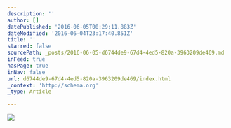 ```yaml
---
description: ''
author: []
datePublished: '2016-06-05T00:29:11.883Z'
dateModified: '2016-06-04T23:17:40.851Z'
title: ''
starred: false
sourcePath: _posts/2016-06-05-d6744de9-67d4-4ed5-820a-3963209de469.md
inFeed: true
hasPage: true
inNav: false
url: d6744de9-67d4-4ed5-820a-3963209de469/index.html
_context: 'http://schema.org'
_type: Article

---
```

![](https://the-grid-user-content.s3-us-west-2.amazonaws.com/eef972f0-1ca7-4a37-a295-d0adadab0dd2.jpg)